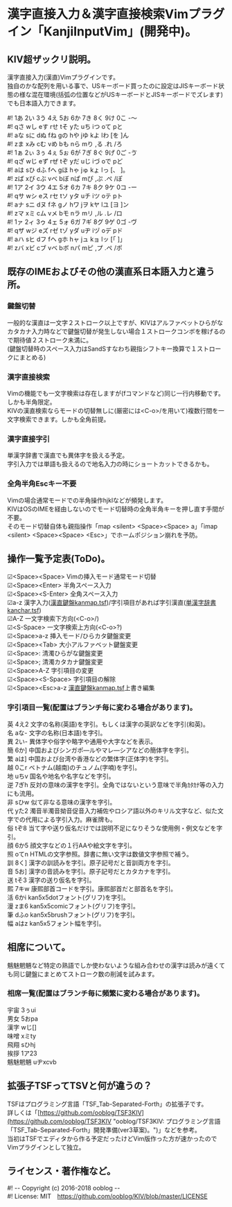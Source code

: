 # 漢字直接入力＆漢字直接検索Vimプラグイン「KanjiInputVim」(開発中)。


## KIV超ザックリ説明。

漢字直接入力(漢直)Vimプラグインです。  
独自のかな配列を用いる事で、USキーボード買ったのに設定はJISキーボード状態の様な混在環境(括弧の位置などがUSキーボードとJISキーボードでズレます)でも日本語入力できます。  

&#35;!	1あ 2い 3う 4え 5お 6か 7き 8く 9け 0こ -〜  
&#35;!	qさ wし eす rせ tそ yた uち iつ oて pと  
&#35;!	aな sに dぬ fね gの hや jゆ kよ lわ [を ]ん  
&#35;!	zま xみ cむ vめ bも nら mり ,る .れ /ろ  
&#35;!	1ぁ 2ぃ 3ぅ 4ぇ 5ぉ 6が 7ぎ 8ぐ 9げ 0ご -ゔ  
&#35;!	qざ wじ eず rぜ tぞ yだ uじ iづ oで pど  
&#35;!	aは sひ dふ fへ gほ hゃ jゅ kょ lっ [、 ]。  
&#35;!	zば xび cぶ vべ bぼ nぱ mぴ ,ぷ .ぺ /ぽ  
&#35;!	1ア 2イ 3ウ 4エ 5オ 6カ 7キ 8ク 9ケ 0コ -ー  
&#35;!	qサ wシ eス rセ tソ yタ uチ iツ oテ pト  
&#35;!	aナ sニ dヌ fネ gノ hワ jヲ kヤ lユ [ヨ ]ン  
&#35;!	zマ xミ cム vメ bモ nラ mリ ,ル .レ /ロ  
&#35;!	1ァ 2ィ 3ゥ 4ェ 5ォ 6ガ 7ギ 8グ 9ゲ 0ゴ -ヴ  
&#35;!	qザ wジ eズ rゼ tゾ yダ uヂ iヅ oデ pド  
&#35;!	aハ sヒ dフ fヘ gホ hャ jュ kョ lッ [「 ]」  
&#35;!	zバ xビ cブ vベ bボ nパ mピ ,プ .ペ /ポ  


## 既存のIMEおよびその他の漢直系日本語入力と違う所。

### 鍵盤切替

一般的な漢直は一文字２ストローク以上ですが、KIVはアルファベットひらがなカタカナ入力時などで鍵盤切替が発生しない場合１ストロークコンボを稼げるので期待値２ストローク未満に。  
(鍵盤切替時のスペース入力はSandSすなわち親指シフトキー換算で１ストロークにまとめる)  


### 漢字直接検索

Vimの機能でも一文字検索は存在しますが(fコマンドなど)同じ一行内移動です。しかも半角限定。  
KIVの漢直検索ならモードの切替無しに(厳密には&lt;C-o&gt;/を用いて)複数行間を一文字検索できます。しかも全角前提。  


### 漢字直接字引

単漢字辞書で漢直でも異体字を扱える予定。  
字引入力では単語も扱えるので地名入力の時にショートカットできるかも。  


### 全角半角Escキー不要

Vimの場合通常モードでの半角操作hjklなどが頻発します。  
KIVはOSのIMEを経由しないのでモード切替時の全角半角キーを押し直す手間が不要。  
そのモード切替自体も親指操作「map &lt;silent&gt; &lt;Space&gt;&lt;Space&gt; a」「imap &lt;silent&gt; &lt;Space&gt;&lt;Space&gt; &lt;Esc&gt;」でホームポジション崩れを予防。  


## 操作一覧予定表(ToDo)。

☑&lt;Space&gt;&lt;Space&gt;	Vimの挿入モード通常モード切替  
☑&lt;Space&gt;&lt;Enter&gt;	半角スペース入力  
☑&lt;Space&gt;&lt;S-Enter&gt;	全角スペース入力  
☑a-z	漢字入力([漢直鍵盤kanmap.tsf](https://github.com/ooblog/KIV3/blob/master/autoload/KIV3_kanmap.tsf "KIV3/KIV3_kanmap.tsf at master · ooblog/KIV3"))/字引項目があれば字引漢直([単漢字辞書kanchar.tsf](https://github.com/ooblog/KIV3/blob/master/autoload/KIV3_kanchar..tsf "KIV3/KIV3_kanchar..tsf at master · ooblog/KIV3"))  
☑A-Z	一文字検索下方向(&lt;C-o&gt;/)  
☑&lt;S-Space&gt;	一文字検索上方向(&lt;C-o&gt;?)  
☑&lt;Space&gt;a-z	挿入モード/ひらカタ鍵盤変更  
☑&lt;Space&gt;&lt;Tab&gt;	大小アルファベット鍵盤変更  
☑&lt;Space&gt;:	清濁ひらがな鍵盤変更  
☑&lt;Space&gt;;	清濁カタカナ鍵盤変更  
☑&lt;Space&gt;A-Z	字引項目の変更  
☑&lt;Space&gt;&lt;S-Space&gt;	字引項目の解除  
☑&lt;Space&gt;&lt;Esc&gt;a-z		[漢直鍵盤kanmap.tsf](https://github.com/ooblog/KIV3/blob/master/autoload/KIV3_kanmap.tsf "KIV3/KIV3_kanmap.tsf at master · ooblog/KIV3")上書き編集  

### 字引項目一覧(配置はブランチ毎に変わる場合があります)。

英	4え2	文字の名称(英語)を字引。もしくは漢字の英訳などを字引(和英)。  
名	aな-	文字の名称(日本語)を字引。  
異	2い-	異体字や俗字や略字や通用や大字などを表示。  
簡	6か&#93;	中国およびシンガポ—ルやマレ—シアなどの簡体字を字引。  
繁	aは&#93;	中国および台湾や香港などの繁体字(正体字)を字引。  
越	0こr	ベトナム(越南)のチュノム(字喃)を字引。  
地	uちv	国名や地名や名字などを字引。  
逆	7ぎh	反対の意味の漢字を字引。全角ではないという意味で半角ｶﾀｶﾅ等の入力にも流用。  
非	sひw	似て非なる意味の漢字を字引。  
代	yた2	濁音半濁音拗音促音入力補佐やロシア語以外のキリル文字など、似た文字での代用による字引入力。麻雀牌も。  
俗	tぞ8	当て字や送り仮名だけでは説明不足になりそうな使用例・例文などを字引。  
顔	6か5	顔文字などの１行AAや絵文字を字引。  
照	oてn	HTMLの文字参照。辞書に無い文字は数値文字参照で補う。  
訓	8く&#93;	漢字の訓読みを字引。原子記号だと音訓両方を字引。  
音	5お&#93;	漢字の音読みを字引。原子記号だとカタカナを字引。  
送	tそ3	漢字の送り仮名を字引。  
熙	7キw	康熙部首コードを字引。康熙部首だと部首名を字引。  
活	6かi	kan5x5dotフォント(グリフ)を字引。  
漫	zま6	kan5x5comicフォント(グリフ)を字引。  
筆	dふo	kan5x5brushフォント(グリフ)を字引。  
幅	aはz	kan5x5フォント幅を字引。  


## 相席について。

魑魅魍魎など特定の熟語でしか使わないような組み合わせの漢字は読みが遠くても同じ鍵盤にまとめてストローク数の削減を試みます。  


### 相席一覧(配置はブランチ毎に頻繁に変わる場合があります)。

宇宙	3ぅui  
男女	5おpa  
漢字	wじ&#91;&#93;  
味噌	xミty  
飛翔	sひhj  
挨拶	1ア23  
魑魅魍魎	uヂxcvb  


## 拡張子TSFってTSVと何が違うの？

TSFはプログラミング言語「TSF_Tab-Separated-Forth」の拡張子です。  
詳しくは「[https://github.com/ooblog/TSF3KIV](https://github.com/ooblog/TSF3KIV "ooblog/TSF3KIV: プログラミング言語「TSF_Tab-Separated-Forth」開発準備(ver3草案)。")」などを参考。  
当初はTSFでエディタから作る予定だったけどVim版作った方が速かったのでVimプラグインとして独立。  


## ライセンス・著作権など。

&#35;! -- Copyright (c) 2016-2018 ooblog --  
&#35;! License: MIT　https://github.com/ooblog/KIV/blob/master/LICENSE  
